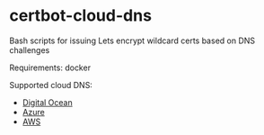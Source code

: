 # certbot-cloud-dns

Bash scripts for issuing Lets encrypt wildcard certs based on DNS challenges

Requirements: docker

Supported cloud DNS:
 - [Digital Ocean](digitalocean/README.md)
 - [Azure](azure/README.md)
 - [AWS](aws/README.md)
